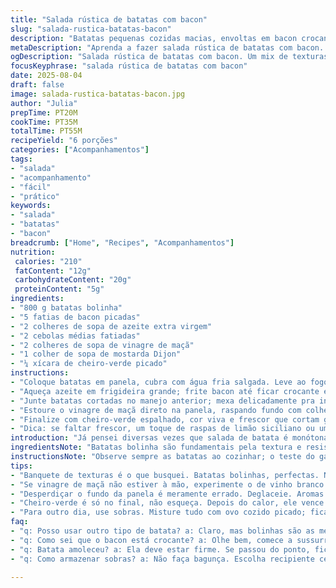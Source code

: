 ```yaml
---
title: "Salada rústica de batatas com bacon"
slug: "salada-rustica-batatas-bacon"
description: "Batatas pequenas cozidas macias, envoltas em bacon crocante e cebolas douradas. Um toque ácido do vinagre de maçã substitui o balsâmico para frescor e leveza. Mostarda Dijon substitui a tradicional, trazendo cremosidade e sabor levemente picante. Ervas frescas na finalização elevam o prato, perfeito como entrada ou acompanhamento em encontros descomplicados."
metaDescription: "Aprenda a fazer salada rústica de batatas com bacon. Leveza, sabor e textura na sua mesa. Prato perfeito para qualquer ocasião."
ogDescription: "Salada rústica de batatas com bacon. Um mix de texturas e sabores para impressionar nas refeições."
focusKeyphrase: "salada rústica de batatas com bacon"
date: 2025-08-04
draft: false
image: salada-rustica-batatas-bacon.jpg
author: "Julia"
prepTime: PT20M
cookTime: PT35M
totalTime: PT55M
recipeYield: "6 porções"
categories: ["Acompanhamentos"]
tags:
- "salada"
- "acompanhamento"
- "fácil"
- "prático"
keywords:
- "salada"
- "batatas"
- "bacon"
breadcrumb: ["Home", "Recipes", "Acompanhamentos"]
nutrition: 
 calories: "210"
 fatContent: "12g"
 carbohydrateContent: "20g"
 proteinContent: "5g"
ingredients:
- "800 g batatas bolinha"
- "5 fatias de bacon picadas"
- "2 colheres de sopa de azeite extra virgem"
- "2 cebolas médias fatiadas"
- "2 colheres de sopa de vinagre de maçã"
- "1 colher de sopa de mostarda Dijon"
- "¼ xícara de cheiro-verde picado"
instructions:
- "Coloque batatas em panela, cubra com água fria salgada. Leve ao fogo médio, deixe cozinhar até facilmente furar com garfo. Atenção para não passar do ponto, batatas devem ficar firmes mas cozidas. Escorra e espere esfriar um pouco; corte ao meio, reserve."
- "Aqueça azeite em frigideira grande; frite bacon até ficar crocante e soltar aroma intenso, mexa para não queimar. Adicione cebolas, refogue em fogo médio até dourar, aquela cor translúcida que abre o sabor da cebola. Aroma doce sobe, indicador da etapa certa."
- "Junte batatas cortadas no manejo anterior; mexa delicadamente pra incorporar sabores, aquele barulhinho suave; deixe cozinhar por uns 4 minutos, batatas absorvem gordura e tempero."
- "Estoure o vinagre de maçã direto na panela, raspando fundo com colher para soltar resíduos dourados, aquele sabor que transforma tudo. Acrescente mostarda Dijon, mexa vigorosamente para ligar vinagre e gordura em emulsão — textura importante para envolver as batatas."
- "Finalize com cheiro-verde espalhado, cor viva e frescor que cortam gordura e açúcar do refogado. Prove; sal e pimenta assumem papel de condimentos que equilibram. Sirva quente ou em temperatura ambiente, versatilidade para almoço ou jantar."
- "Dica: se faltar frescor, um toque de raspas de limão siciliano ou umas gotas de suco equilibram. Para versão vegetariana, substitua bacon por palitos de cenoura crocantes salteados com páprica defumada; textura e sabor surpreendem."
introduction: "Já pensei diversas vezes que salada de batata é monótona demais, até achar o equilíbrio entre textura e aroma que transforma pratos simples. Batata bolinha cozida, pele fina, mantém forma e sorve tempero sem desmanchar; o segredo que nem todo mundo sabe. O bacon dá o soco no sabor, aliado à cebola caramelizada na medida — nada de queimar, só dourar e liberar aquele perfume adocicado. Essa versão troca o balsâmico por vinagre de maçã para cortar um pouco da doçura, dá leveza e frescor. Mostarda Dijon é meu curinga nos molhos: liga a gordura e dá aquele toque picante não invasivo. Com cheiro-verde, fica colorido e surpreendente. Descobri que melhor serve em temperatura ambiente, mais saboroso e prático para reuniões e almoço de todo dia."
ingredientsNote: "Batatas bolinha são fundamentais pela textura e resistência ao cozimento. Cozinhar demais estraga a estrutura, tudo vira purê. Sempre começo com fogão médio para controlar ponto. Bacon pode ser substituído por pancetta ou até linguiça bem picadinha, para variar sabores. Use azeite extra virgem de boa qualidade; ele é base do sabor desse prato, não economize. Vinagre de maçã fornece acidez mais delicada que o balsâmico tradicional; quem curte pode trocar por vinagre de vinho branco, mas atenção para não exagerar e azedar a salada inteira. Mostarda Dijon âncora o molho, mas a mostarda antiga deixa mais textura e charme, fica a gosto e experiência. Cheiro-verde só no final, para preservar aroma fresco e cor vibrante."
instructionsNote: "Observe sempre as batatas ao cozinhar; o teste do garfo deve ser delicado, o garfo entra com leve resistência; batatas esponjosas viram purê e estragam a textura rústica. Ao fritar bacon, mexa frequentemente para não queimar – aroma de bacon queimado amarga o prato. Cebola precisa estar translúcida e com pontinhas douradas – escurecer demais deixa sabor amargo. Ao adicionar vinagre, deglaceie a panela para aproveitar o fundo com sabor concentrado, isso dá um toque especial ao prato. A mistura do molho de mostarda com vinagre e azeite cria uma emulsão que envolve as batatas; não é só jogar ingredientes, mexa firme mas com cuidado para não quebrar o que foi cozido. Temperar no final é importante para ajustar o sabor, já que o bacon e o molho trazem complexidade ao prato."
tips:
- "Banquete de texturas é o que busquei. Batatas bolinhas, perfectas. Não cozinhe demais. O teste do garfo deve ser sutil, deve resistir com leveza. Ao torrar o bacon, cuidado com o cheiro. Se queimar, amarga. Olhe a cebola. Fritar até translúcida. Aroma doçura no ar, isso é bom."
- "Se vinagre de maçã não estiver à mão, experimente o de vinho branco. Mas cuidado com a dose, exagero azeda. A mostarda Dijon é meu curinga; já a amarela, traz mais textura. Se o bacon não for sua praia, palitos de cenoura com páprica ficam ótimos. A textura é fantástico, atenção para a cor."
- "Desperdiçar o fundo da panela é meramente errado. Deglaceie. Aromas misturados ao molho criam impacto. Emulsão: misturar, mexer cheio de carinho. Evite quebrar batatas. Ao final, decida a quantidade de sal e pimenta – isso faz diferença. Ajustes finais são onde a mágica acontece."
- "Cheiro-verde é só no final, não esqueça. Depois do calor, ele vence. Luz vibrante e aroma fresco na salada atraem todos. Se achar sem frescor, raspas de limão siciliano fazem maravilhas. Dão leveza. Não subestime isso. Batatas bonitas, bacon perfeito; transforme pratos com pequenos toques."
- "Para outro dia, use sobras. Misture tudo com ovo cozido picado; fica surpreendente. Super prática e deliciosa. Armazenar sobras? Use um recipiente hermético. Não esqueça de comer em até três dias. Diga a verdade: não dá para deixar apodrecer."
faq:
- "q: Posso usar outro tipo de batata? a: Claro, mas bolinhas são as melhores. Textura firme é fundamental. Não fique preso a isso, mas saiba que não é a mesma cosa. Troque se necessário."
- "q: Como sei que o bacon está crocante? a: Olhe bem, comece a sussurrar sons. Barulhinho do crocante invade. Aroma é maravilhoso. Não deixe queimar – mexa e preste atenção."
- "q: Batata amoleceu? a: Ela deve estar firme. Se passou do ponto, fica triste. Caso isso aconteça, um prato de purê no lugar. Rápido e fácil, mas não era o plano."
- "q: Como armazenar sobras? a: Não faça bagunça. Escolha recipiente certo, hermético. Isso mantém a frescura. Em até três dias a salada deve ser comida. Para não acabar em lixo."

---
```


